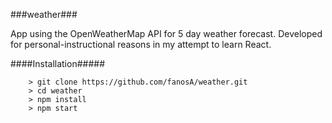 ###weather###

App using the OpenWeatherMap API for 5 day weather forecast. Developed for personal-instructional reasons in my attempt to learn React.


####Installation#####

```
	> git clone https://github.com/fanosA/weather.git
	> cd weather
	> npm install
	> npm start
```
